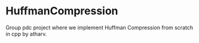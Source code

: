 # HuffmanCompression

Group pdc project where we implement Huffman Compression from scratch in cpp
by atharv.